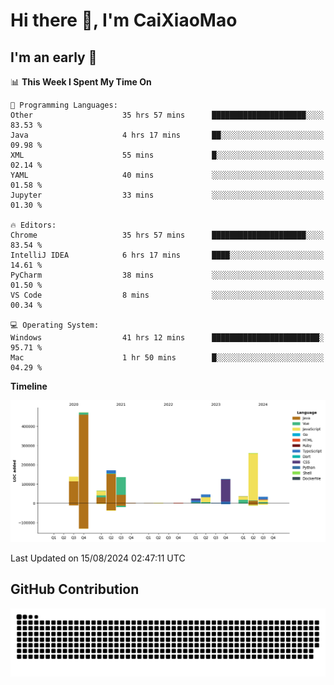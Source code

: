 # Hi there 👋, I'm CaiXiaoMao

## I'm an early 🐤
<!--START_SECTION:waka-->
📊 **This Week I Spent My Time On** 

```text
💬 Programming Languages: 
Other                    35 hrs 57 mins      █████████████████████░░░░   83.53 % 
Java                     4 hrs 17 mins       ██░░░░░░░░░░░░░░░░░░░░░░░   09.98 % 
XML                      55 mins             █░░░░░░░░░░░░░░░░░░░░░░░░   02.14 % 
YAML                     40 mins             ░░░░░░░░░░░░░░░░░░░░░░░░░   01.58 % 
Jupyter                  33 mins             ░░░░░░░░░░░░░░░░░░░░░░░░░   01.30 % 

🔥 Editors: 
Chrome                   35 hrs 57 mins      █████████████████████░░░░   83.54 % 
IntelliJ IDEA            6 hrs 17 mins       ████░░░░░░░░░░░░░░░░░░░░░   14.61 % 
PyCharm                  38 mins             ░░░░░░░░░░░░░░░░░░░░░░░░░   01.50 % 
VS Code                  8 mins              ░░░░░░░░░░░░░░░░░░░░░░░░░   00.34 % 

💻 Operating System: 
Windows                  41 hrs 12 mins      ████████████████████████░   95.71 % 
Mac                      1 hr 50 mins        █░░░░░░░░░░░░░░░░░░░░░░░░   04.29 % 
```

**Timeline**

![Lines of Code chart](https://raw.githubusercontent.com/caixiaomao/caixiaomao/main/assets/bar_graph.png)


 Last Updated on 15/08/2024 02:47:11 UTC
<!--END_SECTION:waka-->

## GitHub Contribution
<picture>
  <source media="(prefers-color-scheme: dark)" srcset="/dist/snake/github-contribution-grid-snake-dark.svg" />
  <source media="(prefers-color-scheme: light)" srcset="/dist/snake/github-contribution-grid-snake.svg" />
  <img alt="github contribution grid snake animation" src="/dist/snake/github-contribution-grid-snake.svg" />
</picture>
